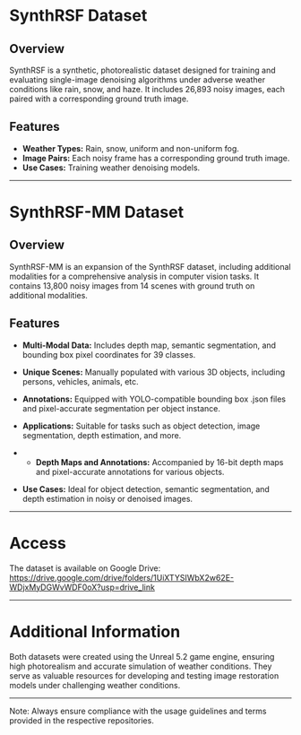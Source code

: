 # SynthRSF Dataset

## Overview
SynthRSF is a synthetic, photorealistic dataset designed for training and evaluating single-image denoising algorithms under adverse weather conditions like rain, snow, and haze. It includes 26,893 noisy images, each paired with a corresponding ground truth image.

## Features
- **Weather Types:** Rain, snow, uniform and non-uniform fog.
- **Image Pairs:** Each noisy frame has a corresponding ground truth image.
- **Use Cases:** Training weather denoising models.
 
---

# SynthRSF-MM Dataset

## Overview
SynthRSF-MM is an expansion of the SynthRSF dataset, including additional modalities for a comprehensive analysis in computer vision tasks. It contains 13,800 noisy images from 14 scenes with ground truth on additional modalities.

## Features
- **Multi-Modal Data:** Includes depth map, semantic segmentation, and bounding box pixel coordinates for 39 classes.
- **Unique Scenes:** Manually populated with various 3D objects, including persons, vehicles, animals, etc.
- **Annotations:** Equipped with YOLO-compatible bounding box .json files and pixel-accurate segmentation per object instance.
- **Applications:** Suitable for tasks such as object detection, image segmentation, depth estimation, and more.

- - **Depth Maps and Annotations:** Accompanied by 16-bit depth maps and pixel-accurate annotations for various objects.
- **Use Cases:** Ideal for object detection, semantic segmentation, and depth estimation in noisy or denoised images.
 
---

# Access
The dataset is available on Google Drive: https://drive.google.com/drive/folders/1UiXTYSIWbX2w62E-WDjxMyDGWvWDF0oX?usp=drive_link

---


# Additional Information

Both datasets were created using the Unreal 5.2 game engine, ensuring high photorealism and accurate simulation of weather conditions. They serve as valuable resources for developing and testing image restoration models under challenging weather conditions.

---

Note: Always ensure compliance with the usage guidelines and terms provided in the respective repositories.
